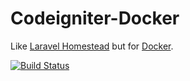 # Codeigniter-Docker

Like [Laravel Homestead](https://laravel.com/docs/master/homestead) but for [Docker](https://www.docker.com/).

[![Build Status](https://travis-ci.org/appleboy/codeigniter-docker.svg?branch=master)](https://travis-ci.org/appleboy/codeigniter-docker)
